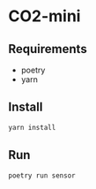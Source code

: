 # CO2-mini

## Requirements

- poetry
- yarn

## Install

```sh
yarn install
```

## Run

```sh
poetry run sensor
```

